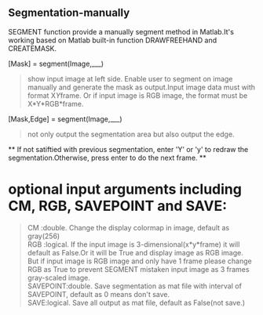 ## Segmentation-manually
SEGMENT function provide a manually segment method in Matlab.It's working based on Matlab built-in function DRAWFREEHAND and CREATEMASK.


\[Mask] = segment(Image,\_\_\_) <br>
>show input image at left side. Enable user to segment on image manually and generate the mask as output.Input image data must with format X*Y*frame. Or if input image
>is RGB image, the format must be X\*Y\*RGB\*frame.

\[Mask,Edge] = segment(Image,\_\_\_) <br>
>not only output the segmentation area but also output the edge.

** If not satiftied with previous segmentation, enter 'Y' or 'y' to redraw the segmentation.Otherwise, press enter to do the next frame. **

# optional input arguments including CM, RGB, SAVEPOINT and SAVE:<br>
>CM :double. Change the display colormap in image, default as gray(256) <br>
>RGB :logical. If the input image is 3-dimensional(x\*y\*frame) it will default as False.Or it will be True and display image as RGB image. But if input image is RGB image and only have 1 frame please change RGB as True to prevent SEGMENT mistaken input image as 3 frames gray-scaled image. <br>
>SAVEPOINT:double. Save segmentation as mat file with interval of <br>SAVEPOINT, default as 0 means don't save. <br>
>SAVE:logical. Save all output as mat file, default as False(not save.)
